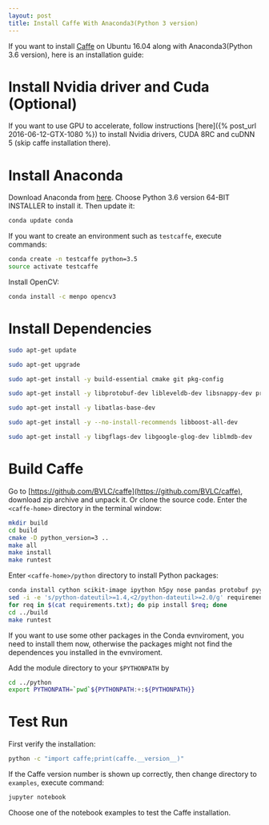 ```yaml
---
layout: post
title: Install Caffe With Anaconda3(Python 3 version)
---
```


If you want to install [Caffe](http://caffe.berkeleyvision.org/) on Ubuntu 16.04 along with Anaconda3(Python 3.6 version), here is an installation guide:


# Install Nvidia driver and Cuda (Optional)

If you want to use GPU to accelerate, follow instructions [here]({% post_url 2016-06-12-GTX-1080 %}) to install Nvidia drivers, CUDA 8RC and cuDNN 5 (skip caffe installation there).

# Install Anaconda

Download Anaconda from [here](https://www.continuum.io/downloads). Choose Python 3.6 version 64-BIT INSTALLER to install it. Then update it:

```bash
conda update conda
```

If you want to create an environment such as `testcaffe`, execute commands:

```bash
conda create -n testcaffe python=3.5
source activate testcaffe
```

Install OpenCV:

```bash
conda install -c menpo opencv3
```

# Install Dependencies

```bash
sudo apt-get update

sudo apt-get upgrade

sudo apt-get install -y build-essential cmake git pkg-config

sudo apt-get install -y libprotobuf-dev libleveldb-dev libsnappy-dev protobuf-compiler

sudo apt-get install -y libatlas-base-dev 

sudo apt-get install -y --no-install-recommends libboost-all-dev

sudo apt-get install -y libgflags-dev libgoogle-glog-dev liblmdb-dev
```

# Build Caffe

Go to [https://github.com/BVLC/caffe](https://github.com/BVLC/caffe), download zip archive and unpack it. Or clone the source code. Enter the `<caffe-home>` directory in the terminal window:

```bash
mkdir build
cd build
cmake -D python_version=3 ..
make all
make install
make runtest
```

Enter `<caffe-home>/python` directory to install Python packages:

```bash
conda install cython scikit-image ipython h5py nose pandas protobuf pyyaml jupyter
sed -i -e 's/python-dateutil>=1.4,<2/python-dateutil>=2.0/g' requirements.txt
for req in $(cat requirements.txt); do pip install $req; done
cd ../build
make runtest
```

If you want to use some other packages in the Conda evnviroment, you need to install them now, otherwise the packages might not find the dependences you installed in the evnviroment.

Add the module directory to your `$PYTHONPATH` by 

```bash
cd ../python
export PYTHONPATH=`pwd`${PYTHONPATH:+:${PYTHONPATH}}
```

# Test Run

First verify the installation:

```bash
python -c "import caffe;print(caffe.__version__)"
```

If the Caffe version number is shown up correctly, then change directory to `examples`, execute command:

```bash
jupyter notebook
```

Choose one of the notebook examples to test the Caffe installation.



